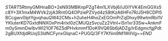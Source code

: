 $START$5RtmyGMHnaBO+2eN93MBKnpPZgT4m1LXVbj6/iJ0iYVK4EmGGXs5c8Y+3X1mxM4WVk2zjA3Rnt0Q4OPziePZVyd4zS8tKzA6HFn7R/J5H6CDPl5BCcgwv0lptYgvqhauQW42CMs+h2uheH4hoZxEGOmPrZqDhxy99wtmRbi1VYKluterKD7GxtdNNXOxPm4rIxI0zCMUQzSvcuZz2Vtnl+lSn1xr33Sw+AnkmFm0ySmmDwIbvWl21OF76ZSdPHvkmmf1DoK9VQ6Sb6jADZg/IrEdgmcfgjPdt2gBUXfdjdRUxjS3ldNCFynxGlqnaC+PUGQ/3FY7Kfiini9M1WiIVg==$END$